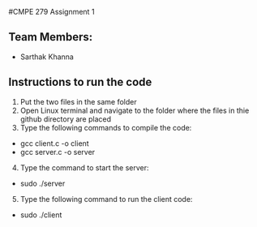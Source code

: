 #CMPE 279 Assignment 1

## Team Members: 
* Sarthak Khanna

## Instructions to run the code

1. Put the two files in the same folder
2. Open Linux terminal and navigate to the folder where the files in thie github directory are placed
3. Type the following commands to compile the code:
* gcc client.c -o client
* gcc server.c -o server

4. Type the command to start the server:
* sudo ./server

5. Type the following command to run the client code:
* sudo ./client
